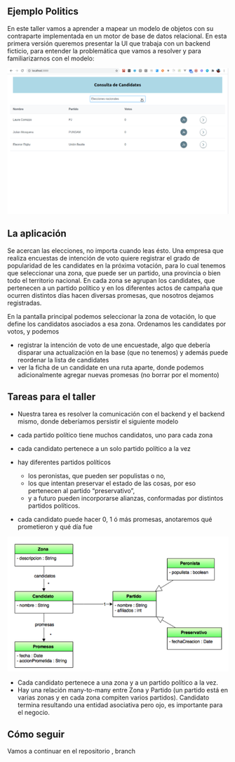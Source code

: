 ## Ejemplo Politics

En este taller vamos a aprender a mapear un modelo de objetos con su contraparte implementada en un motor de base de datos relacional. En esta primera versión queremos presentar la UI que trabaja con un backend ficticio, para entender la problemática que vamos a resolver y para familiarizarnos con el modelo:

![demo](./videos/demoNueva.gif)

## La aplicación

Se acercan las elecciones, no importa cuando leas ésto. Una empresa que realiza encuestas de intención de voto quiere registrar el grado de popularidad de les candidates en la próxima votación, para lo cual tenemos que seleccionar una zona, que puede ser un partido, una provincia o bien todo el territorio nacional. En cada zona se agrupan los candidates, que pertenecen a un partido político y en los diferentes actos de campaña que ocurren distintos días hacen diversas promesas, que nosotros dejamos registradas.

En la pantalla principal podemos seleccionar la zona de votación, lo que define los candidatos asociados a esa zona. Ordenamos les candidates por votos, y podemos

- registrar la intención de voto de une encuestade, algo que debería disparar una actualización en la base (que no tenemos) y además puede reordenar la lista de candidates
- ver la ficha de un candidate en una ruta aparte, donde podemos adicionalmente agregar nuevas promesas (no borrar por el momento)

## Tareas para el taller

- Nuestra tarea es resolver la comunicación con el backend y el backend mismo, donde deberíamos persistir el siguiente modelo

- cada partido político tiene muchos candidatos, uno para cada zona
- cada candidato pertenece a un solo partido político a la vez
- hay diferentes partidos políticos
  - los peronistas, que pueden ser populistas o no,
  - los que intentan preservar el estado de las cosas, por eso pertenecen al partido “preservativo”,
  - y a futuro pueden incorporarse alianzas, conformadas por distintos partidos políticos.
- cada candidato puede hacer 0, 1 ó más promesas, anotaremos qué prometieron y qué día fue

![modelo de datos](./images/modeloDatos.png)

- Cada candidato pertenece a una zona y a un partido político a la vez. 
- Hay una relación many-to-many entre Zona y Partido (un partido está en varias zonas y en cada zona compiten varios partidos). Candidato termina resultando una entidad asociativa pero ojo, es importante para el negocio.

## Cómo seguir

Vamos a continuar en el repositorio <a definir>, branch <a definir>



